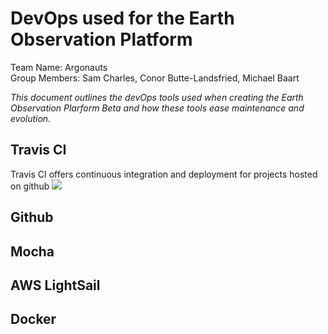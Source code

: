 # DevOps used for the Earth Observation Platform
Team Name: Argonauts   
Group Members: Sam Charles, Conor Butte-Landsfried, Michael Baart  
  
*This document outlines the devOps tools used when creating the Earth Observation Plarform Beta and how these tools ease maintenance and evolution.*

## Travis CI
Travis CI offers continuous integration and deployment for projects hosted on github ![](https://travis-ci.com/images/logos/Tessa-1.png)

## Github

## Mocha

## AWS LightSail

## Docker



